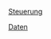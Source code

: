 [Steuerung](https://github.com/vinmarbey/Experimentierboard/blob/Server_Datenausgabe/web_admin.html/web.admin.html)

[Daten](https://github.com/vinmarbey/Experimentierboard/blob/Server_Datenausgabe/web_admin.html/web_data.html)